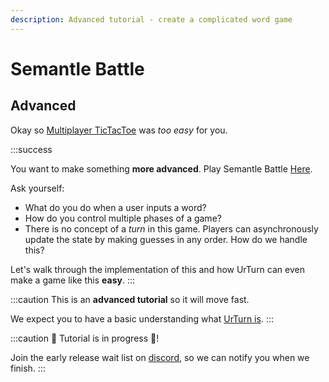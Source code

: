 ```yaml
---
description: Advanced tutorial - create a complicated word game
---
```


# Semantle Battle

## Advanced

Okay so [Multiplayer TicTacToe](/docs/Getting-Started/tictactoe) was *too easy* for you.

:::success

You want to make something **more advanced**. Play Semantle Battle [Here](https://www.urturn.app/games/63474d0012b461000e15dc96).

Ask yourself:

- What do you do when a user inputs a word?
- How do you control multiple phases of a game?
- There is no concept of a *turn* in this game. Players can asynchronously update the state by making guesses in any order. How do we handle this?

Let's walk through the implementation of this and how UrTurn can even make a game like this **easy**.
:::

:::caution
This is an **advanced tutorial** so it will move fast.

We expect you to have a basic understanding what [UrTurn is](/docs).
:::

:::caution
🚧 Tutorial is in progress 🚧!

Join the early release wait list on [discord](https://discord.gg/myWacjdb5S), so we can notify you when we finish.
:::
